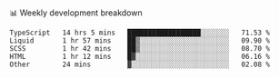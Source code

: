 📊 Weekly development breakdown
<!--START_SECTION:waka-->
```text
TypeScript   14 hrs 5 mins   ██████████████████░░░░░░░   71.53 % 
Liquid       1 hr 57 mins    ██▒░░░░░░░░░░░░░░░░░░░░░░   09.90 % 
SCSS         1 hr 42 mins    ██▒░░░░░░░░░░░░░░░░░░░░░░   08.70 % 
HTML         1 hr 12 mins    █▓░░░░░░░░░░░░░░░░░░░░░░░   06.16 % 
Other        24 mins         ▓░░░░░░░░░░░░░░░░░░░░░░░░   02.08 % 
```
<!--END_SECTION:waka-->
